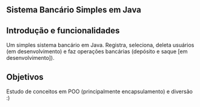 ## Sistema Bancário Simples em Java

## Introdução e funcionalidades
Um simples sistema bancário em Java. Registra, seleciona, deleta usuários (em desenvolvimento) e faz operações bancárias (depósito e saque [em desenvolvimento]).

## Objetivos
Estudo de conceitos em POO (principalmente encapsulamento) e diversão :)